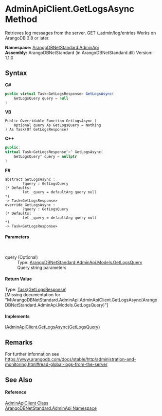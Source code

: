 # AdminApiClient.GetLogsAsync Method 
 

Retrieves log messages from the server. GET /_admin/log/entries Works on ArangoDB 3.8 or later.

**Namespace:**&nbsp;<a href="f60990bb-74a0-eada-3bca-8e0016e9ca53">ArangoDBNetStandard.AdminApi</a><br />**Assembly:**&nbsp;ArangoDBNetStandard (in ArangoDBNetStandard.dll) Version: 1.1.0

## Syntax

**C#**<br />
``` C#
public virtual Task<GetLogsResponse> GetLogsAsync(
	GetLogsQuery query = null
)
```

**VB**<br />
``` VB
Public Overridable Function GetLogsAsync ( 
	Optional query As GetLogsQuery = Nothing
) As Task(Of GetLogsResponse)
```

**C++**<br />
``` C++
public:
virtual Task<GetLogsResponse^>^ GetLogsAsync(
	GetLogsQuery^ query = nullptr
)
```

**F#**<br />
``` F#
abstract GetLogsAsync : 
        ?query : GetLogsQuery 
(* Defaults:
        let _query = defaultArg query null
*)
-> Task<GetLogsResponse> 
override GetLogsAsync : 
        ?query : GetLogsQuery 
(* Defaults:
        let _query = defaultArg query null
*)
-> Task<GetLogsResponse> 
```


#### Parameters
&nbsp;<dl><dt>query (Optional)</dt><dd>Type: <a href="72b81dde-8a25-2d18-d0c0-e93fb69c2969">ArangoDBNetStandard.AdminApi.Models.GetLogsQuery</a><br />Query string parameters</dd></dl>

#### Return Value
Type: <a href="https://docs.microsoft.com/dotnet/api/system.threading.tasks.task-1" target="_blank" rel="noopener noreferrer">Task</a>(<a href="d2570de9-9199-9832-933e-0d68e7d5f893">GetLogsResponse</a>)<br />\[Missing <returns> documentation for "M:ArangoDBNetStandard.AdminApi.AdminApiClient.GetLogsAsync(ArangoDBNetStandard.AdminApi.Models.GetLogsQuery)"\]

#### Implements
<a href="f5dc86b0-4937-4167-449c-e8e9f666b7b9">IAdminApiClient.GetLogsAsync(GetLogsQuery)</a><br />

## Remarks
For further information see https://www.arangodb.com/docs/stable/http/administration-and-monitoring.html#read-global-logs-from-the-server

## See Also


#### Reference
<a href="d1e44a63-0ec6-9c12-7359-c3456cc2b812">AdminApiClient Class</a><br /><a href="f60990bb-74a0-eada-3bca-8e0016e9ca53">ArangoDBNetStandard.AdminApi Namespace</a><br />